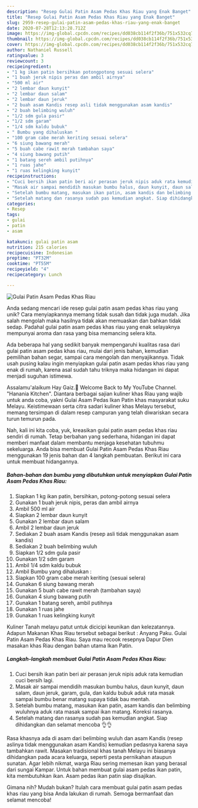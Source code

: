 ```yaml
---
description: "Resep Gulai Patin Asam Pedas Khas Riau yang Enak Banget"
title: "Resep Gulai Patin Asam Pedas Khas Riau yang Enak Banget"
slug: 2959-resep-gulai-patin-asam-pedas-khas-riau-yang-enak-banget
date: 2020-07-28T12:13:28.712Z
image: https://img-global.cpcdn.com/recipes/dd038cb114f2f36b/751x532cq70/gulai-patin-asam-pedas-khas-riau-foto-resep-utama.jpg
thumbnail: https://img-global.cpcdn.com/recipes/dd038cb114f2f36b/751x532cq70/gulai-patin-asam-pedas-khas-riau-foto-resep-utama.jpg
cover: https://img-global.cpcdn.com/recipes/dd038cb114f2f36b/751x532cq70/gulai-patin-asam-pedas-khas-riau-foto-resep-utama.jpg
author: Nathaniel Russell
ratingvalue: 3
reviewcount: 3
recipeingredient:
- "1 kg ikan patin bersihkan potongpotong sesuai selera"
- "1 buah jeruk nipis peras dan ambil airnya"
- "500 ml air"
- "2 lembar daun kunyit"
- "2 lembar daun salam"
- "2 lembar daun jeruk"
- "2 buah asam Kandis resep asli tidak menggunakan asam kandis"
- "2 buah belimbing wuluh"
- "1/2 sdm gula pasir"
- "1/2 sdm garam"
- "1/4 sdm kaldu bubuk"
- " Bumbu yang dihaluskan "
- "100 gram cabe merah keriting sesuai selera"
- "6 siung bawang merah"
- "5 buah cabe rawit merah tambahan saya"
- "4 siung bawang putih"
- "1 batang sereh ambil putihnya"
- "1 ruas jahe"
- "1 ruas kelingking kunyit"
recipeinstructions:
- "Cuci bersih ikan patin beri air perasan jeruk nipis aduk rata kemudian cuci bersih lagi."
- "Masak air sampai mendidih masukan bumbu halus, daun kunyit, daun salam, daun jeruk, garam, gula, dan kaldu bubuk aduk rata masak sampai bumbu benar matang supaya tidak bau mentah."
- "Setelah bumbu matang, masukan ikan patin, asam kandis dan belimbing wuluhnya aduk rata masak sampai ikan matang. Koreksi rasanya."
- "Setelah matang dan rasanya sudah pas kemudian angkat. Siap dihidangkan dan selamat mencoba 👌👌"
categories:
- Resep
tags:
- gulai
- patin
- asam

katakunci: gulai patin asam 
nutrition: 215 calories
recipecuisine: Indonesian
preptime: "PT32M"
cooktime: "PT55M"
recipeyield: "4"
recipecategory: Lunch

---
```



![Gulai Patin Asam Pedas Khas Riau](https://img-global.cpcdn.com/recipes/dd038cb114f2f36b/751x532cq70/gulai-patin-asam-pedas-khas-riau-foto-resep-utama.jpg)

Anda sedang mencari ide resep gulai patin asam pedas khas riau yang unik? Cara menyiapkannya memang tidak susah dan tidak juga mudah. Jika salah mengolah maka hasilnya tidak akan memuaskan dan bahkan tidak sedap. Padahal gulai patin asam pedas khas riau yang enak selayaknya mempunyai aroma dan rasa yang bisa memancing selera kita.

Ada beberapa hal yang sedikit banyak mempengaruhi kualitas rasa dari gulai patin asam pedas khas riau, mulai dari jenis bahan, kemudian pemilihan bahan segar, sampai cara mengolah dan menyajikannya. Tidak usah pusing kalau ingin menyiapkan gulai patin asam pedas khas riau yang enak di rumah, karena asal sudah tahu triknya maka hidangan ini dapat menjadi suguhan istimewa.

Assalamu&#39;alaikum Hay Gaiz.🤗 Welcome Back to My YouTube Channel. &#34;Hanania Kitchen&#34;. Diantara berbagai sajian kuliner khas Riau yang wajib untuk anda coba, yakni Gulai Asam Pedas Ikan Patin khas masyarakat suku Melayu. Keistimewaan serta citra sadari kuliner khas Melayu tersebut, memang tersimpan di dalam resep campuran yang telah diwariskan secara turun temurun pada.


Nah, kali ini kita coba, yuk, kreasikan gulai patin asam pedas khas riau sendiri di rumah. Tetap berbahan yang sederhana, hidangan ini dapat memberi manfaat dalam membantu menjaga kesehatan tubuhmu sekeluarga. Anda bisa membuat Gulai Patin Asam Pedas Khas Riau menggunakan 19 jenis bahan dan 4 langkah pembuatan. Berikut ini cara untuk membuat hidangannya.

<!--inarticleads1-->

##### Bahan-bahan dan bumbu yang dibutuhkan untuk menyiapkan Gulai Patin Asam Pedas Khas Riau:

1. Siapkan 1 kg ikan patin, bersihkan, potong-potong sesuai selera
1. Gunakan 1 buah jeruk nipis, peras dan ambil airnya
1. Ambil 500 ml air
1. Siapkan 2 lembar daun kunyit
1. Gunakan 2 lembar daun salam
1. Ambil 2 lembar daun jeruk
1. Sediakan 2 buah asam Kandis (resep asli tidak menggunakan asam kandis)
1. Sediakan 2 buah belimbing wuluh
1. Siapkan 1/2 sdm gula pasir
1. Gunakan 1/2 sdm garam
1. Ambil 1/4 sdm kaldu bubuk
1. Ambil  Bumbu yang dihaluskan :
1. Siapkan 100 gram cabe merah keriting (sesuai selera)
1. Gunakan 6 siung bawang merah
1. Gunakan 5 buah cabe rawit merah (tambahan saya)
1. Gunakan 4 siung bawang putih
1. Gunakan 1 batang sereh, ambil putihnya
1. Gunakan 1 ruas jahe
1. Gunakan 1 ruas kelingking kunyit


Kuliner Tanah melayu patut untuk dicicipi keunikan dan kelezatannya. Adapun Makanan Khas Riau tersebut sebagai berikut : Anyang Paku. Gulai Patin Asam Pedas Khas Riau. Saya mau recook resepnya Dapur Dien masakan khas Riau dengan bahan utama Ikan Patin. 

<!--inarticleads2-->

##### Langkah-langkah membuat Gulai Patin Asam Pedas Khas Riau:

1. Cuci bersih ikan patin beri air perasan jeruk nipis aduk rata kemudian cuci bersih lagi.
1. Masak air sampai mendidih masukan bumbu halus, daun kunyit, daun salam, daun jeruk, garam, gula, dan kaldu bubuk aduk rata masak sampai bumbu benar matang supaya tidak bau mentah.
1. Setelah bumbu matang, masukan ikan patin, asam kandis dan belimbing wuluhnya aduk rata masak sampai ikan matang. Koreksi rasanya.
1. Setelah matang dan rasanya sudah pas kemudian angkat. Siap dihidangkan dan selamat mencoba 👌👌


Rasa khasnya ada di asam dari belimbing wuluh dan asam Kandis (resep aslinya tidak menggunakan asam Kandis) kemudian pedasnya karena saya tambahkan rawit. Masakan tradisional khas tanah Melayu ini biasanya dihidangkan pada acara keluarga, seperti pesta pernikahan ataupun sunatan. Agar lebih nikmat, warga Riau sering memesan ikan yang berasal dari sungai Kampar. Untuk bahan membuat gulai asam pedas ikan patin, kita membutuhkan ikan. Asam pedas ikan patin siap disajikan. 

Gimana nih? Mudah bukan? Itulah cara membuat gulai patin asam pedas khas riau yang bisa Anda lakukan di rumah. Semoga bermanfaat dan selamat mencoba!
